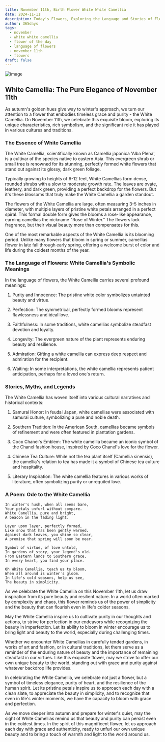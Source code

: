 ```yaml
---
title: November 11th, Birth Flower White White Camellia
date: 2024-11-11
description: Today's Flowers, Exploring the Language and Stories of Flowers White White Camellia
author: 365days
tags:
  - november
  - white white camellia
  - flower of the day
  - language of flowers
  - november 11th
  - flowers
draft: false
---
```



![image](https://cdn.pixabay.com/photo/2016/12/05/06/51/camellia-1883205_1280.jpg#center)

## White Camellia: The Pure Elegance of November 11th

As autumn's golden hues give way to winter's approach, we turn our attention to a flower that embodies timeless grace and purity - the White Camellia. On November 11th, we celebrate this exquisite bloom, exploring its unique characteristics, rich symbolism, and the significant role it has played in various cultures and traditions.

### The Essence of White Camellia

The White Camellia, scientifically known as Camellia japonica 'Alba Plena', is a cultivar of the species native to eastern Asia. This evergreen shrub or small tree is renowned for its stunning, perfectly formed white flowers that stand out against its glossy, dark green foliage.

Typically growing to heights of 6-12 feet, White Camellias form dense, rounded shrubs with a slow to moderate growth rate. The leaves are ovate, leathery, and dark green, providing a perfect backdrop for the flowers. But it's these blossoms that truly make the White Camellia a garden standout.

The flowers of the White Camellia are large, often measuring 3-5 inches in diameter, with multiple layers of pristine white petals arranged in a perfect spiral. This formal double form gives the blooms a rose-like appearance, earning camellias the nickname "Rose of Winter." The flowers lack fragrance, but their visual beauty more than compensates for this.

One of the most remarkable aspects of the White Camellia is its blooming period. Unlike many flowers that bloom in spring or summer, camellias flower in late fall through early spring, offering a welcome burst of color and life during the coldest months of the year.

### The Language of Flowers: White Camellia's Symbolic Meanings

In the language of flowers, the White Camellia carries several profound meanings:

1. Purity and Innocence: The pristine white color symbolizes untainted beauty and virtue.

2. Perfection: The symmetrical, perfectly formed blooms represent flawlessness and ideal love.

3. Faithfulness: In some traditions, white camellias symbolize steadfast devotion and loyalty.

4. Longevity: The evergreen nature of the plant represents enduring beauty and resilience.

5. Admiration: Gifting a white camellia can express deep respect and admiration for the recipient.

6. Waiting: In some interpretations, the white camellia represents patient anticipation, perhaps for a loved one's return.

### Stories, Myths, and Legends

The White Camellia has woven itself into various cultural narratives and historical contexts:

1. Samurai Honor: In feudal Japan, white camellias were associated with samurai culture, symbolizing a pure and noble death.

2. Southern Tradition: In the American South, camellias became symbols of refinement and were often featured in plantation gardens.

3. Coco Chanel's Emblem: The white camellia became an iconic symbol of the Chanel fashion house, inspired by Coco Chanel's love for the flower.

4. Chinese Tea Culture: While not the tea plant itself (Camellia sinensis), the camellia's relation to tea has made it a symbol of Chinese tea culture and hospitality.

5. Literary Inspiration: The white camellia features in various works of literature, often symbolizing purity or unrequited love.

### A Poem: Ode to the White Camellia

	In winter's hush, when all seems bare,
	Your petals unfurl without compare.
	White Camellia, pure and bright,
	A beacon in the fading light.
	
	Layer upon layer, perfectly formed,
	Like snow that has been gently warmed.
	Against dark leaves, you shine so clear,
	A promise that spring will soon be near.
	
	Symbol of virtue, of love untold,
	In gardens of story, your legend's old.
	From Eastern lands to Southern grace,
	In every heart, you find your place.
	
	Oh White Camellia, teach us to bloom,
	When all around is winter's gloom.
	In life's cold seasons, help us see,
	The beauty in simplicity.

As we celebrate the White Camellia on this November 11th, let us draw inspiration from its pure beauty and resilient nature. In a world often marked by complexity and chaos, this flower reminds us of the power of simplicity and the beauty that can flourish even in life's colder seasons.

May the White Camellia inspire us to cultivate purity in our thoughts and actions, to strive for perfection in our endeavors while recognizing the beauty in imperfection. Let its ability to bloom in winter encourage us to bring light and beauty to the world, especially during challenging times.

Whether we encounter White Camellias in carefully tended gardens, in works of art and fashion, or in cultural traditions, let them serve as a reminder of the enduring nature of beauty and the importance of remaining steadfast in our virtues. Like this exquisite flower, may we strive to offer our own unique beauty to the world, standing out with grace and purity against whatever backdrop life provides.

In celebrating the White Camellia, we celebrate not just a flower, but a symbol of timeless elegance, purity of heart, and the resilience of the human spirit. Let its pristine petals inspire us to approach each day with a clean slate, to appreciate the beauty in simplicity, and to recognize that even in life's winter moments, we have the capacity to bloom with grace and perfection.

As we move deeper into autumn and prepare for winter's quiet, may the sight of White Camellias remind us that beauty and purity can persist even in the coldest times. In the spirit of this magnificent flower, let us approach each day with grace and authenticity, ready to unfurl our own unique beauty and to bring a touch of warmth and light to the world around us.